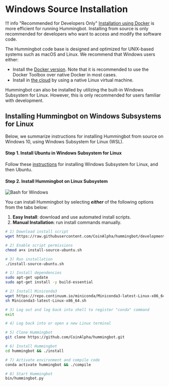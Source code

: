 # Windows Source Installation

!!! info "Recommended for Developers Only"
    [Installation using Docker](/installation/windows) is more efficient for running Hummingbot.  Installing from source is only recommended for developers who want to access and modify the software code.

The Hummingbot code base is designed and optimized for UNIX-based systems such as macOS and Linux. We recommend that Windows users either:

* Install the [Docker version](/installation/windows). Note that it is recommended to use the Docker Toolbox over native Docker in most cases.
* Install in [the cloud](/installation/cloud) by using a native Linux virtual machine.

Hummingbot can also be installed by utilizing the built-in Windows Subsystem for Linux. However, this is only recommended for users familiar with development.

## Installing Hummingbot on Windows Subsystems for Linux

Below, we summarize instructions for installing Hummingbot from source on Windows 10, using Windows Subsystem for Linux (WSL).

#### Step 1. Install Ubuntu in Windows Subsystem for Linux

Follow these [instructions](https://docs.microsoft.com/en-us/windows/wsl/install-win10) for installing Windows Subsystem for Linux, and then Ubuntu.

#### Step 2. Install Hummingbot on Linux Subsystem

![Bash for Windows](/assets/img/bash-for-windows.png)

You can install Hummingbot by selecting ***either*** of the following options from the tabs below:

1. **Easy Install**: download and use automated install scripts.
2. **Manual Installation**: run install commands manually.

```bash tab="Option 1: Easy Install"
# 1) Download install script
wget https://raw.githubusercontent.com/CoinAlpha/hummingbot/development/installation/install-from-source/install-source-ubuntu.sh

# 2) Enable script permissions
chmod a+x install-source-ubuntu.sh

# 3) Run installation
./install-source-ubuntu.sh
```

```bash tab="Option 2: Manual Installation"
# 1) Install dependencies
sudo apt-get update
sudo apt-get install -y build-essential

# 2) Install Miniconda3
wget https://repo.continuum.io/miniconda/Miniconda3-latest-Linux-x86_64.sh
sh Miniconda3-latest-Linux-x86_64.sh

# 3) Log out and log back into shell to register "conda" command
exit

# 4) Log back into or open a new Linux terminal

# 5) Clone Hummingbot
git clone https://github.com/CoinAlpha/hummingbot.git

# 6) Install Hummingbot
cd hummingbot && ./install

# 7) Activate environment and compile code
conda activate hummingbot && ./compile

# 8) Start Hummingbot
bin/hummingbot.py
```